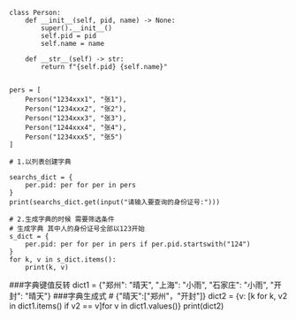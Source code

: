     
    class Person:
        def __init__(self, pid, name) -> None:
            super().__init__()
            self.pid = pid
            self.name = name
    
        def __str__(self) -> str:
            return f"{self.pid} {self.name}"
    
    
    pers = [
        Person("1234xxx1", "张1"),
        Person("1234xxx2", "张2"),
        Person("1234xxx3", "张3"),
        Person("1244xxx4", "张4"),
        Person("1234xxx5", "张5")
    ]
    
    # 1.以列表创建字典
    
    searchs_dict = {
        per.pid: per for per in pers
    }
    print(searchs_dict.get(input("请输入要查询的身份证号:")))
    
    # 2.生成字典的时候 需要筛选条件
    # 生成字典 其中人的身份证号全部以123开始
    s_dict = {
        per.pid: per for per in pers if per.pid.startswith("124")
    }
    for k, v in s_dict.items():
        print(k, v)


###字典键值反转
    dict1 = {"郑州": "晴天", "上海": "小雨", "石家庄": "小雨", "开封": "晴天"}
###字典生成式
    # {"晴天":["郑州"，"开封"]}
    dict2 = {v: [k for k, v2 in dict1.items() if v2 == v]for v in dict1.values()}
    print(dict2)